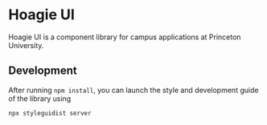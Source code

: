 # Hoagie UI
Hoagie UI is a component library for campus applications at Princeton University. 

## Development
After running `npm install`, you can launch the style and development guide of the library using
```
npx styleguidist server
```